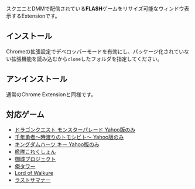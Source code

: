 スクエニとDMMで配信されている**FLASH**ゲームをリサイズ可能なウィンドウ表示するExtensionです。

## インストール

Chromeの拡張設定でデベロッパーモードを有効にし、パッケージ化されていない拡張機能を読み込むから`clone`したフォルダを指定してください。

## アンインストール

通常のChrome Extensionと同様です。

## 対応ゲーム

- [ドラゴンクエスト モンスターパレード Yahoo版のみ](http://www.dqmp.jp/)
- [千年勇者～時渡りのトモシビト～ Yahoo版のみ](http://sennenyusya.jp/)
- [キングダムハーツ キー Yahoo版のみ](http://kingdomhearts.jp/)
- [艦隊これくしょん](http://www.dmm.com/netgame_s/kancolle/)
- [御城プロジェクト](http://www.dmm.com/netgame_s/shiropro/)
- [俺タワー](http://www.dmm.com/netgame_s/ole-tower/)
- [Lord of Walkure](http://www.dmm.com/netgame_s/low/)
- [ラストサマナー](http://www.dmm.com/netgame_s/lastsummoner/)
